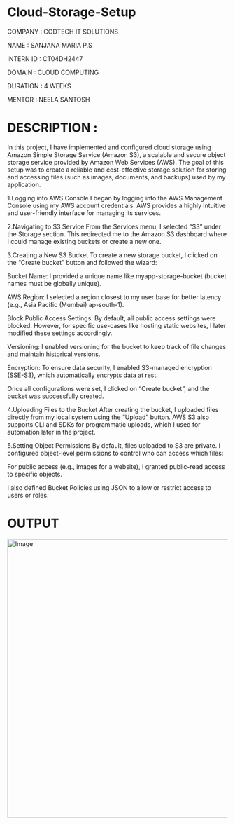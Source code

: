# Cloud-Storage-Setup

COMPANY : CODTECH IT SOLUTIONS

NAME : SANJANA MARIA P.S

INTERN ID : CT04DH2447

DOMAIN : CLOUD COMPUTING

DURATION : 4 WEEKS

MENTOR : NEELA SANTOSH

# DESCRIPTION :
In this project, I have implemented and configured cloud storage using Amazon Simple Storage Service (Amazon S3), a scalable and secure object storage service provided by Amazon Web Services (AWS). The goal of this setup was to create a reliable and cost-effective storage solution for storing and accessing files (such as images, documents, and backups) used by my application.

1.Logging into AWS Console I began by logging into the AWS Management Console using my AWS account credentials. AWS provides a highly intuitive and user-friendly interface for managing its services.

2.Navigating to S3 Service From the Services menu, I selected “S3” under the Storage section. This redirected me to the Amazon S3 dashboard where I could manage existing buckets or create a new one.

3.Creating a New S3 Bucket To create a new storage bucket, I clicked on the “Create bucket” button and followed the wizard:

Bucket Name: I provided a unique name like myapp-storage-bucket (bucket names must be globally unique).

AWS Region: I selected a region closest to my user base for better latency (e.g., Asia Pacific (Mumbai) ap-south-1).

Block Public Access Settings: By default, all public access settings were blocked. However, for specific use-cases like hosting static websites, I later modified these settings accordingly.

Versioning: I enabled versioning for the bucket to keep track of file changes and maintain historical versions.

Encryption: To ensure data security, I enabled S3-managed encryption (SSE-S3), which automatically encrypts data at rest.

Once all configurations were set, I clicked on “Create bucket”, and the bucket was successfully created.

4.Uploading Files to the Bucket After creating the bucket, I uploaded files directly from my local system using the “Upload” button. AWS S3 also supports CLI and SDKs for programmatic uploads, which I used for automation later in the project.

5.Setting Object Permissions By default, files uploaded to S3 are private. I configured object-level permissions to control who can access which files:

For public access (e.g., images for a website), I granted public-read access to specific objects.

I also defined Bucket Policies using JSON to allow or restrict access to users or roles.

# OUTPUT 

<img width="1366" height="636" alt="Image" src="https://github.com/user-attachments/assets/ea6d0625-df98-4497-a6b1-45ebc76041ea" />
